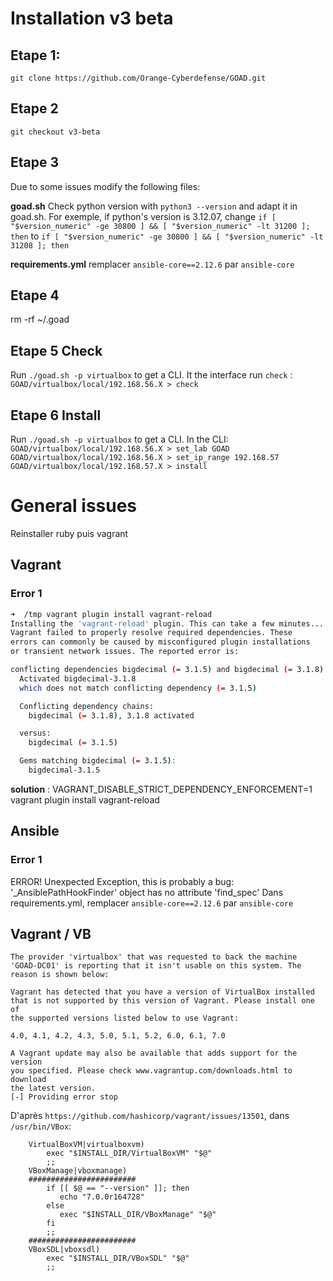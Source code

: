 # Installation v3 beta

## Etape 1:
`git clone https://github.com/Orange-Cyberdefense/GOAD.git`

## Etape 2
`git checkout v3-beta`

## Etape 3
Due to some issues modify the following files:

**goad.sh**
Check python version with `python3 --version` and adapt it in goad.sh. For exemple, if python's version is 3.12.07, change `if [ "$version_numeric" -ge 30800 ] && [ "$version_numeric" -lt 31200 ]; then` to `if [ "$version_numeric" -ge 30800 ] && [ "$version_numeric" -lt 31208 ]; then`

**requirements.yml**
remplacer `ansible-core==2.12.6` par `ansible-core`

## Etape 4
rm -rf ~/.goad

## Etape 5 Check
Run `./goad.sh -p virtualbox` to get a CLI.
It the interface run `check` : `GOAD/virtualbox/local/192.168.56.X > check`

## Etape 6 Install
Run `./goad.sh -p virtualbox` to get a CLI.
In the CLI:
`GOAD/virtualbox/local/192.168.56.X > set_lab GOAD`
`GOAD/virtualbox/local/192.168.56.X > set_ip_range 192.168.57`
`GOAD/virtualbox/local/192.168.57.X > install`





# General issues
Reinstaller ruby puis vagrant

## Vagrant

### Error 1
```bash
➜  /tmp vagrant plugin install vagrant-reload
Installing the 'vagrant-reload' plugin. This can take a few minutes...
Vagrant failed to properly resolve required dependencies. These
errors can commonly be caused by misconfigured plugin installations
or transient network issues. The reported error is:

conflicting dependencies bigdecimal (= 3.1.5) and bigdecimal (= 3.1.8)
  Activated bigdecimal-3.1.8
  which does not match conflicting dependency (= 3.1.5)

  Conflicting dependency chains:
    bigdecimal (= 3.1.8), 3.1.8 activated

  versus:
    bigdecimal (= 3.1.5)

  Gems matching bigdecimal (= 3.1.5):
    bigdecimal-3.1.5
```
**solution** : VAGRANT_DISABLE_STRICT_DEPENDENCY_ENFORCEMENT=1 vagrant plugin install vagrant-reload


## Ansible
### Error 1
ERROR! Unexpected Exception, this is probably a bug: '_AnsiblePathHookFinder' object has no attribute 'find_spec'
Dans requirements.yml, remplacer `ansible-core==2.12.6` par `ansible-core`


## Vagrant / VB
```
The provider 'virtualbox' that was requested to back the machine
'GOAD-DC01' is reporting that it isn't usable on this system. The
reason is shown below:

Vagrant has detected that you have a version of VirtualBox installed
that is not supported by this version of Vagrant. Please install one of
the supported versions listed below to use Vagrant:

4.0, 4.1, 4.2, 4.3, 5.0, 5.1, 5.2, 6.0, 6.1, 7.0

A Vagrant update may also be available that adds support for the version
you specified. Please check www.vagrantup.com/downloads.html to download
the latest version.
[-] Providing error stop 
```
D'après `https://github.com/hashicorp/vagrant/issues/13501`, dans `/usr/bin/VBox`:

```
    VirtualBoxVM|virtualboxvm)
        exec "$INSTALL_DIR/VirtualBoxVM" "$@"
        ;;
    VBoxManage|vboxmanage)
    ########################
        if [[ $@ == "--version" ]]; then
           echo "7.0.0r164728"
        else
           exec "$INSTALL_DIR/VBoxManage" "$@"
        fi
        ;;
    ########################
    VBoxSDL|vboxsdl)
        exec "$INSTALL_DIR/VBoxSDL" "$@"
        ;;
```








